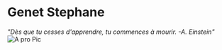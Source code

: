 # Genet Stephane
*"Dès que tu cesses d'apprendre, tu commences à mourir. -A. Einstein"*
![A pro Pic](me.jpg)


